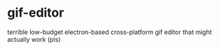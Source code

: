 # gif-editor
terrible low-budget electron-based cross-platform gif editor that might actually work (pls)
